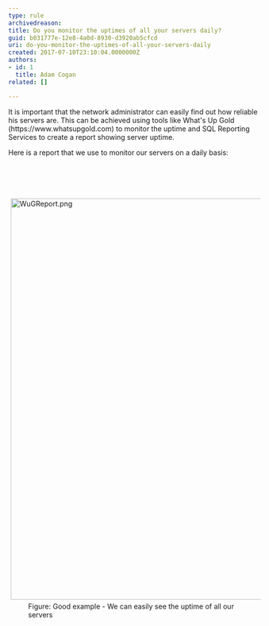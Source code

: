 ```yaml
---
type: rule
archivedreason: 
title: Do you monitor the uptimes of all your servers daily?
guid: b031777e-12e8-4a0d-8930-d3920ab5cfcd
uri: do-you-monitor-the-uptimes-of-all-your-servers-daily
created: 2017-07-10T23:10:04.0000000Z
authors:
- id: 1
  title: Adam Cogan
related: []

---
```



<p>It is important that the network administrator can easily find out how reliable his servers are. This can be achieved using tools like What's Up Gold (https&#58;//www.whatsupgold.com) to monitor the uptime and SQL Reporting Services to create a report showing server uptime.<br></p><p>Here is a report that we use to monitor our servers on a daily basis&#58;<br></p>
<br><excerpt class='endintro'></excerpt><br>
<dl class="goodImage"><dt>​​​​​​<img src="/SiteAssets/monitor-the-uptimes-of-all-your-servers-daily/WuGReport.png" alt="WuGReport.png" style="margin&#58;5px;width&#58;808px;" /><br></dt><dd>Figure&#58; Good example - We can easily see the uptime of all our servers</dd></dl>


